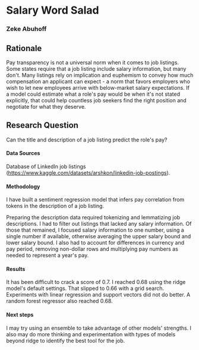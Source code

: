 # Salary Word Salad
### Zeke Abuhoff

## Rationale
Pay transparency is not a universal norm when it comes to job listings. Some states require that a job listing include salary information, but many don't. Many listings rely on implication and euphemism to convey how much compensation an applicant can expect - a norm that favors employers who wish to let new employees arrive with below-market salary expectations. If a model could estimate what a role's pay would be when it's not stated explicitly, that could help countless job seekers find the right position and negotiate for what they deserve.

## Research Question
Can the title and description of a job listing predict the role's pay?

#### Data Sources
Database of LinkedIn job listings (https://www.kaggle.com/datasets/arshkon/linkedin-job-postings).

#### Methodology
I have built a sentiment regression model that infers pay correlation from tokens in the description of a job listing.

Preparing the description data required tokenizing and lemmatizing job descriptions. I had to filter out listings that lacked any salary information. Of those that remained, I focused salary information to one number, using a single number if available, otherwise averaging the upper salary bound and lower salary bound. I also had to account for differences in currency and pay period, removing non-dollar rows and multiplying pay numbers as needed to represent a year's pay.

#### Results
It has been difficult to crack a score of 0.7. I reached 0.68 using the ridge model's default settings. That slipped to 0.66 with a grid search. Experiments with linear regression and support vectors did not do better. A random forest regressor also reached 0.68.

#### Next steps
I may try using an ensemble to take advantage of other models' strengths. I also may do more thinking and experimentation with types of models beyond ridge to identify the best tool for the job.